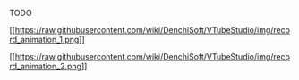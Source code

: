 TODO

[[https://raw.githubusercontent.com/wiki/DenchiSoft/VTubeStudio/img/record_animation_1.png]]

[[https://raw.githubusercontent.com/wiki/DenchiSoft/VTubeStudio/img/record_animation_2.png]]